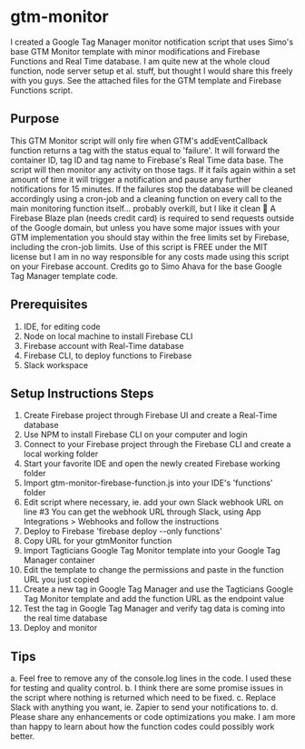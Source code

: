 # gtm-monitor
I created a Google Tag Manager monitor notification script that uses Simo's base GTM Monitor template with minor modifications and Firebase Functions and Real Time database. I am quite new at the whole cloud function, node server setup et al. stuff, but thought I would share this freely with you guys. See the attached files for the GTM template and Firebase Functions script.
## Purpose
This GTM Monitor script will only fire when GTM's addEventCallback function returns a tag with the status equal to 'failure'. It will forward the container ID, tag ID and tag name to Firebase's Real Time data base. The script will then monitor any activity on those tags. If it fails again within a set amount of time it will trigger a notification and pause any further notifications for 15 minutes. If the failures stop the database will be cleaned accordingly using a cron-job and a cleaning function on every call to the main monitoring function itself... probably overkill, but I like it clean :slightly_smiling_face:
A Firebase Blaze plan (needs credit card) is required to send requests outside of the Google domain, but unless you have some major issues with your GTM implementation you should stay within the free limits set by Firebase, including the cron-job limits.
Use of this script is FREE under the MIT license but I am in no way responsible for any costs made using this script on your Firebase account.
Credits go to Simo Ahava for the base Google Tag Manager template code.
## Prerequisites
1. IDE, for editing code
2. Node on local machine to install Firebase CLI
3. Firebase account with Real-Time database
4. Firebase CLI, to deploy functions to Firebase
5. Slack workspace
## Setup Instructions Steps
1. Create Firebase project through Firebase UI and create a Real-Time database
2. Use NPM to install Firebase CLI on your computer and login
3. Connect to your Firebase project through the Firebase CLI and create a local working folder
4. Start your favorite IDE and open the newly created Firebase working folder
5. Import gtm-monitor-firebase-function.js into your IDE's 'functions' folder
6. Edit script where necessary, ie. add your own Slack webhook URL on line #3
            You can get the webhook URL through Slack, using App Integrations > Webhooks and follow the instructions
7. Deploy to Firebase 'firebase deploy --only functions'
8. Copy URL for your gtmMonitor function
9. Import Tagticians Google Tag Monitor template into your Google Tag Manager container
10. Edit the template to change the permissions and paste in the function URL you just copied
11. Create a new tag in Google Tag Manager and use the Tagticians Google Tag Monitor template and add the function URL as the endpoint value
12. Test the tag in Google Tag Manager and verify tag data is coming into the real time database
13. Deploy and monitor
## Tips
a. Feel free to remove any of the console.log lines in the code. I used these for testing and quality control.
b. I think there are some promise issues in the script where nothing is returned which need to be fixed.
c. Replace Slack with anything you want, ie. Zapier to send your notifications to.
d. Please share any enhancements or code optimizations you make. I am more than happy to learn about how the function codes could possibly work better.

